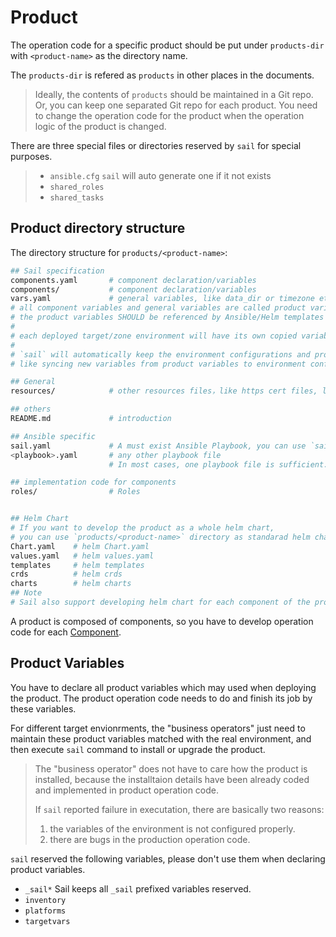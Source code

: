 # Product

The operation code for a specific product should be put under `products-dir` with `<product-name>` as the directory name.

The `products-dir` is refered as `products` in other places in the documents.

> Ideally, the contents of `products` should be maintained in a Git repo.
> Or, you can keep one separated Git repo for each product.
> You need to change the operation code for the product when the operation logic of the product is changed.

There are three special files or directories reserved by `sail` for special purposes.

> - `ansible.cfg` `sail` will auto generate one if it not exists
> - `shared_roles`
> - `shared_tasks`

## Product directory structure

The directory structure for `products/<product-name>`:

```bash
## Sail specification
components.yaml       # component declaration/variables
components/           # component declaration/variables
vars.yaml             # general variables, like data_dir or timezone etc
# all component variables and general variables are called product variables
# the product variables SHOULD be referenced by Ansible/Helm templates code
#
# each deployed target/zone environment will have its own copied variables (environment configurations) which are kept in targets/<target>/<zone>/vars.yaml.
#
# `sail` will automatically keep the environment configurations and product variables have a same structure,
# like syncing new variables from product variables to environment configurations

## General
resources/            # other resources files，like https cert files, license files, or icon images

## others
README.md             # introduction

## Ansible specific
sail.yaml             # A must exist Ansible Playbook, you can use `sail gen-sail` to generate it automatically
<playbook>.yaml       # any other playbook file
                      # In most cases, one playbook file is sufficient.

## implementation code for components
roles/                # Roles


## Helm Chart
# If you want to develop the product as a whole helm chart,
# you can use `products/<product-name>` directory as standarad helm chart base dir.
Chart.yaml    # helm Chart.yaml
values.yaml   # helm values.yaml
templates     # helm templates
crds          # helm crds
charts        # helm charts
## Note
# Sail also support developing helm chart for each component of the product,
```

A product is composed of components, so you have to develop operation code for each [Component](./component.md).

## Product Variables

You have to declare all product variables which may used when deploying the product.
The product operation code needs to do and finish its job by these variables.

For different target envionrments, the "business operators" just need to maintain
these product variables matched with the real environment, and then execute `sail` command
to install or upgrade the product.

> The "business operator" does not have to care how the product is installed, because the
> installtaion details have been already coded and implemented in product operation code.
>
> If `sail` reported failure in executation, there are basically two reasons:
> 1. the variables of the environment is not configured properly.
> 2. there are bugs in the production operation code.

`sail` reserved the following variables, please don't use them when declaring product variables.

- `_sail*` Sail keeps all `_sail` prefixed variables reserved.
- `inventory`
- `platforms`
- `targetvars`
